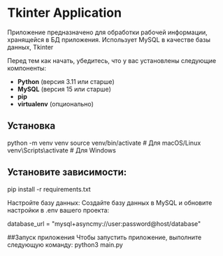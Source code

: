 # Tkinter Application

Приложение предназначено для обработки рабочей информации, хранящейся в БД приложения. Использует MySQL в качестве базы данных, Tkinter

Перед тем как начать, убедитесь, что у вас установлены следующие компоненты:

- **Python** (версия 3.11 или старше)
- **MySQL** (версия 15 или старше)
- **pip** 
- **virtualenv** (опционально)

## Установка

python -m venv venv
source venv/bin/activate  # Для macOS/Linux
venv\Scripts\activate     # Для Windows

## Установите зависимости:
pip install -r requirements.txt

Настройте базу данных:
Создайте базу данных в MySQL и обновите настройки в .env вашего проекта:

database_url = "mysql+asyncmy://user:password@host/database"

##Запуск приложения
Чтобы запустить приложение, выполните следующую команду:
python3 main.py


